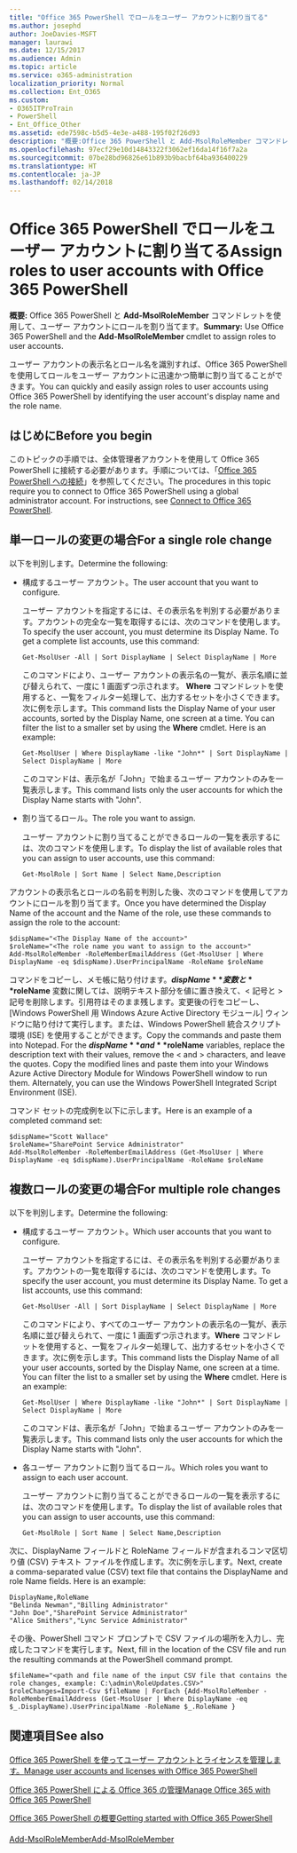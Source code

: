```yaml
---
title: "Office 365 PowerShell でロールをユーザー アカウントに割り当てる"
ms.author: josephd
author: JoeDavies-MSFT
manager: laurawi
ms.date: 12/15/2017
ms.audience: Admin
ms.topic: article
ms.service: o365-administration
localization_priority: Normal
ms.collection: Ent_O365
ms.custom:
- O365ITProTrain
- PowerShell
- Ent_Office_Other
ms.assetid: ede7598c-b5d5-4e3e-a488-195f02f26d93
description: "概要:Office 365 PowerShell と Add-MsolRoleMember コマンドレットを使用して、ユーザー アカウントにロールを割り当てます。"
ms.openlocfilehash: 97ecf29e10d14843322f3062ef16da14f16f7a2a
ms.sourcegitcommit: 07be28bd96826e61b893b9bacbf64ba936400229
ms.translationtype: HT
ms.contentlocale: ja-JP
ms.lasthandoff: 02/14/2018
---
```

# <a name="assign-roles-to-user-accounts-with-office-365-powershell"></a><span data-ttu-id="deeae-103">Office 365 PowerShell でロールをユーザー アカウントに割り当てる</span><span class="sxs-lookup"><span data-stu-id="deeae-103">Assign roles to user accounts with Office 365 PowerShell</span></span>

 <span data-ttu-id="deeae-104">**概要:** Office 365 PowerShell と **Add-MsolRoleMember** コマンドレットを使用して、ユーザー アカウントにロールを割り当てます。</span><span class="sxs-lookup"><span data-stu-id="deeae-104">**Summary:** Use Office 365 PowerShell and the **Add-MsolRoleMember** cmdlet to assign roles to user accounts.</span></span>
  
<span data-ttu-id="deeae-105">ユーザー アカウントの表示名とロール名を識別すれば、Office 365 PowerShell を使用してロールをユーザー アカウントに迅速かつ簡単に割り当てることができます。</span><span class="sxs-lookup"><span data-stu-id="deeae-105">You can quickly and easily assign roles to user accounts using Office 365 PowerShell by identifying the user account's display name and the role name.</span></span>
  
## <a name="before-you-begin"></a><span data-ttu-id="deeae-106">はじめに</span><span class="sxs-lookup"><span data-stu-id="deeae-106">Before you begin</span></span>

<span data-ttu-id="deeae-p101">このトピックの手順では、全体管理者アカウントを使用して Office 365 PowerShell に接続する必要があります。手順については、「[Office 365 PowerShell への接続](connect-to-office-365-powershell.md)」を参照してください。</span><span class="sxs-lookup"><span data-stu-id="deeae-p101">The procedures in this topic require you to connect to Office 365 PowerShell using a global administrator account. For instructions, see [Connect to Office 365 PowerShell](connect-to-office-365-powershell.md).</span></span>
  
## <a name="for-a-single-role-change"></a><span data-ttu-id="deeae-109">単一ロールの変更の場合</span><span class="sxs-lookup"><span data-stu-id="deeae-109">For a single role change</span></span>

<span data-ttu-id="deeae-110">以下を判別します。</span><span class="sxs-lookup"><span data-stu-id="deeae-110">Determine the following:</span></span>
  
- <span data-ttu-id="deeae-111">構成するユーザー アカウント。</span><span class="sxs-lookup"><span data-stu-id="deeae-111">The user account that you want to configure.</span></span>
    
    <span data-ttu-id="deeae-p102">ユーザー アカウントを指定するには、その表示名を判別する必要があります。アカウントの完全な一覧を取得するには、次のコマンドを使用します。</span><span class="sxs-lookup"><span data-stu-id="deeae-p102">To specify the user account, you must determine its Display Name. To get a complete list accounts, use this command:</span></span>
    
  ```
  Get-MsolUser -All | Sort DisplayName | Select DisplayName | More
  ```

    <span data-ttu-id="deeae-p103">このコマンドにより、ユーザー アカウントの表示名の一覧が、表示名順に並び替えられて、一度に 1 画面ずつ示されます。 **Where** コマンドレットを使用すると、一覧をフィルター処理して、出力するセットを小さくできます。次に例を示します。</span><span class="sxs-lookup"><span data-stu-id="deeae-p103">This command lists the Display Name of your user accounts, sorted by the Display Name, one screen at a time. You can filter the list to a smaller set by using the **Where** cmdlet. Here is an example:</span></span>
    
  ```
  Get-MsolUser | Where DisplayName -like "John*" | Sort DisplayName | Select DisplayName | More
  ```

    <span data-ttu-id="deeae-117">このコマンドは、表示名が「John」で始まるユーザー アカウントのみを一覧表示します。</span><span class="sxs-lookup"><span data-stu-id="deeae-117">This command lists only the user accounts for which the Display Name starts with "John".</span></span>
    
- <span data-ttu-id="deeae-118">割り当てるロール。</span><span class="sxs-lookup"><span data-stu-id="deeae-118">The role you want to assign.</span></span>
    
    <span data-ttu-id="deeae-119">ユーザー アカウントに割り当てることができるロールの一覧を表示するには、次のコマンドを使用します。</span><span class="sxs-lookup"><span data-stu-id="deeae-119">To display the list of available roles that you can assign to user accounts, use this command:</span></span>
    
  ```
  Get-MsolRole | Sort Name | Select Name,Description
  ```

<span data-ttu-id="deeae-120">アカウントの表示名とロールの名前を判別した後、次のコマンドを使用してアカウントにロールを割り当てます。</span><span class="sxs-lookup"><span data-stu-id="deeae-120">Once you have determined the Display Name of the account and the Name of the role, use these commands to assign the role to the account:</span></span>
  
```
$dispName="<The Display Name of the account>"
$roleName="<The role name you want to assign to the account>"
Add-MsolRoleMember -RoleMemberEmailAddress (Get-MsolUser | Where DisplayName -eq $dispName).UserPrincipalName -RoleName $roleName
```

<span data-ttu-id="deeae-p104">コマンドをコピーし、メモ帳に貼り付けます。**$dispName** 変数と **$roleName** 変数に関しては、説明テキスト部分を値に置き換えて、\< 記号と > 記号を削除します。引用符はそのまま残します。変更後の行をコピーし、[Windows PowerShell 用 Windows Azure Active Directory モジュール] ウィンドウに貼り付けて実行します。または、Windows PowerShell 統合スクリプト環境 (ISE) を使用することができます。</span><span class="sxs-lookup"><span data-stu-id="deeae-p104">Copy the commands and paste them into Notepad. For the **$dispName** and **$roleName** variables, replace the description text with their values, remove the \< and > characters, and leave the quotes. Copy the modified lines and paste them into your Windows Azure Active Directory Module for Windows PowerShell window to run them. Alternately, you can use the Windows PowerShell Integrated Script Environment (ISE).</span></span>
  
<span data-ttu-id="deeae-125">コマンド セットの完成例を以下に示します。</span><span class="sxs-lookup"><span data-stu-id="deeae-125">Here is an example of a completed command set:</span></span>
  
```
$dispName="Scott Wallace"
$roleName="SharePoint Service Administrator"
Add-MsolRoleMember -RoleMemberEmailAddress (Get-MsolUser | Where DisplayName -eq $dispName).UserPrincipalName -RoleName $roleName
```

## <a name="for-multiple-role-changes"></a><span data-ttu-id="deeae-126">複数ロールの変更の場合</span><span class="sxs-lookup"><span data-stu-id="deeae-126">For multiple role changes</span></span>

<span data-ttu-id="deeae-127">以下を判別します。</span><span class="sxs-lookup"><span data-stu-id="deeae-127">Determine the following:</span></span>
  
- <span data-ttu-id="deeae-128">構成するユーザー アカウント。</span><span class="sxs-lookup"><span data-stu-id="deeae-128">Which user accounts that you want to configure.</span></span>
    
    <span data-ttu-id="deeae-p105">ユーザー アカウントを指定するには、その表示名を判別する必要があります。アカウントの一覧を取得するには、次のコマンドを使用します。</span><span class="sxs-lookup"><span data-stu-id="deeae-p105">To specify the user account, you must determine its Display Name. To get a list accounts, use this command:</span></span>
    
  ```
  Get-MsolUser -All | Sort DisplayName | Select DisplayName | More
  ```

    <span data-ttu-id="deeae-p106">このコマンドにより、すべてのユーザー アカウントの表示名の一覧が、表示名順に並び替えられて、一度に 1 画面ずつ示されます。**Where** コマンドレットを使用すると、一覧をフィルター処理して、出力するセットを小さくできます。次に例を示します。</span><span class="sxs-lookup"><span data-stu-id="deeae-p106">This command lists the Display Name of all your user accounts, sorted by the Display Name, one screen at a time. You can filter the list to a smaller set by using the **Where** cmdlet. Here is an example:</span></span>
    
  ```
  Get-MsolUser | Where DisplayName -like "John*" | Sort DisplayName | Select DisplayName | More
  ```

    <span data-ttu-id="deeae-134">このコマンドは、表示名が「John」で始まるユーザー アカウントのみを一覧表示します。</span><span class="sxs-lookup"><span data-stu-id="deeae-134">This command lists only the user accounts for which the Display Name starts with "John".</span></span>
    
- <span data-ttu-id="deeae-135">各ユーザー アカウントに割り当てるロール。</span><span class="sxs-lookup"><span data-stu-id="deeae-135">Which roles you want to assign to each user account.</span></span>
    
    <span data-ttu-id="deeae-136">ユーザー アカウントに割り当てることができるロールの一覧を表示するには、次のコマンドを使用します。</span><span class="sxs-lookup"><span data-stu-id="deeae-136">To display the list of available roles that you can assign to user accounts, use this command:</span></span>
    
  ```
  Get-MsolRole | Sort Name | Select Name,Description
  ```

<span data-ttu-id="deeae-p107">次に、DisplayName フィールドと RoleName フィールドが含まれるコンマ区切り値 (CSV) テキスト ファイルを作成します。次に例を示します。</span><span class="sxs-lookup"><span data-stu-id="deeae-p107">Next, create a comma-separated value (CSV) text file that contains the DisplayName and role Name fields. Here is an example:</span></span>
  
```
DisplayName,RoleName
"Belinda Newman","Billing Administrator"
"John Doe","SharePoint Service Administrator"
"Alice Smithers","Lync Service Administrator"
```

<span data-ttu-id="deeae-139">その後、PowerShell コマンド プロンプトで CSV ファイルの場所を入力し、完成したコマンドを実行します。</span><span class="sxs-lookup"><span data-stu-id="deeae-139">Next, fill in the location of the CSV file and run the resulting commands at the PowerShell command prompt.</span></span>
  
```
$fileName="<path and file name of the input CSV file that contains the role changes, example: C:\admin\RoleUpdates.CSV>"
$roleChanges=Import-Csv $fileName | ForEach {Add-MsolRoleMember -RoleMemberEmailAddress (Get-MsolUser | Where DisplayName -eq $_.DisplayName).UserPrincipalName -RoleName $_.RoleName }

```

## <a name="see-also"></a><span data-ttu-id="deeae-140">関連項目</span><span class="sxs-lookup"><span data-stu-id="deeae-140">See also</span></span>

#### 

[<span data-ttu-id="deeae-141">Office 365 PowerShell を使ってユーザー アカウントとライセンスを管理します。</span><span class="sxs-lookup"><span data-stu-id="deeae-141">Manage user accounts and licenses with Office 365 PowerShell</span></span>](manage-user-accounts-and-licenses-with-office-365-powershell.md)
  
[<span data-ttu-id="deeae-142">Office 365 PowerShell による Office 365 の管理</span><span class="sxs-lookup"><span data-stu-id="deeae-142">Manage Office 365 with Office 365 PowerShell</span></span>](manage-office-365-with-office-365-powershell.md)
  
[<span data-ttu-id="deeae-143">Office 365 PowerShell の概要</span><span class="sxs-lookup"><span data-stu-id="deeae-143">Getting started with Office 365 PowerShell</span></span>](getting-started-with-office-365-powershell.md)
#### 

[<span data-ttu-id="deeae-144">Add-MsolRoleMember</span><span class="sxs-lookup"><span data-stu-id="deeae-144">Add-MsolRoleMember</span></span>](https://msdn.microsoft.com/library/dn194120.aspx)

